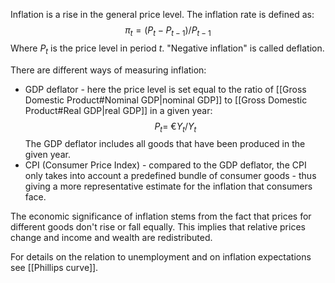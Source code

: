 Inflation is a rise in the general  price level. The inflation rate is defined as:
$$\pi_t = (P_t-P_{t-1})/P_{t-1}$$
Where $P_t$ is the price level in period $t$.
"Negative inflation" is called deflation.

There are different ways of measuring inflation:
+ GDP deflator - here the price level is set equal to the ratio of [[Gross Domestic Product#Nominal GDP|nominal GDP]] to [[Gross Domestic Product#Real GDP|real GDP]] in a given year:
  $$P_t = ~€Y_t/Y_t$$The GDP deflator includes all goods that have been produced in the given year.
+ CPI (Consumer Price Index) - compared to the GDP deflator, the CPI only takes into account a predefined bundle of consumer goods - thus giving a more representative estimate for the inflation that consumers face.

The economic significance of inflation stems from the fact that prices for different goods don't rise or fall equally. This implies that relative prices change and income and wealth are redistributed.


For details on the relation to unemployment and on inflation expectations see [[Phillips curve]].